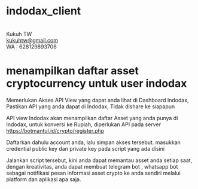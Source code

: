 # indodax_client

<br>Kukuh TW
<br>kukuhtw@gmail.com
<br>WA : 628129893706

<h1>menampilkan daftar asset cryptocurrency untuk user indodax</h1>

Memerlukan Akses API View yang dapat anda lihat di Dashboard Indodax,
Pastikan API yang anda dapat di Indodax, Tidak dishare ke siapapun

API view Indodax akan menampilkan daftar Asset yang anda punya di Indodax,
untuk konversi ke Rupiah, diperlukan API pada server https://botmantul.id/crypto/register.php

Daftarkan dahulu account anda, lalu simpan akses tersebut.
masukkan credential public key dan private key pada script yang ada disini

Jalankan script tersebut,
kini anda dapat memantau asset anda setiap saat,
dengan kreativitas, anda dapat membuat telegram bot , whatsapp bot
sebagai notifikasi pesan informasi asset crypto ke anda sendiri
melalui platform dan aplikasi apa saja.

